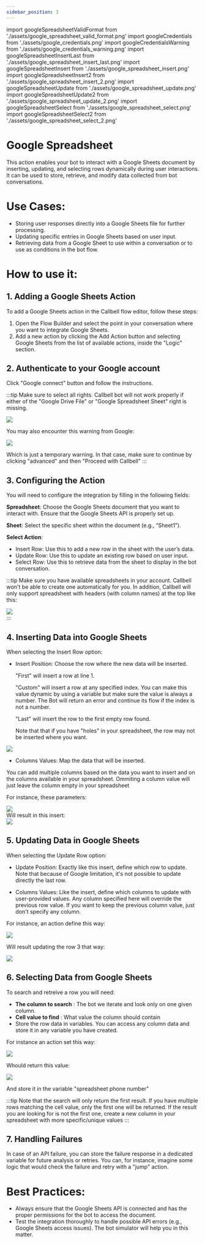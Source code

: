 ```yaml
---
sidebar_position: 3
---
```


import googleSpreadsheetValidFormat from './assets/google_spreadsheet_valid_format.png'
import googleCredentials from './assets/google_credentials.png'
import googleCredentialsWarning from './assets/google_credentials_warning.png'
import googleSpreadsheetInsertLast from './assets/google_spreadsheet_insert_last.png'
import googleSpreadsheetInsert from './assets/google_spreadsheet_insert.png'
import googleSpreadsheetInsert2 from './assets/google_spreadsheet_insert_2.png'
import googleSpreadsheetUpdate from './assets/google_spreadsheet_update.png'
import googleSpreadsheetUpdate2 from './assets/google_spreadsheet_update_2.png'
import googleSpreadsheetSelect from './assets/google_spreadsheet_select.png'
import googleSpreadsheetSelect2 from './assets/google_spreadsheet_select_2.png'

# Google Spreadsheet

This action enables your bot to interact with a Google Sheets document by inserting, updating, and selecting rows dynamically during user interactions. It can be used to store, retrieve, and modify data collected from bot conversations.

# Use Cases:

- Storing user responses directly into a Google Sheets file for further processing.
- Updating specific entries in Google Sheets based on user input.
- Retrieving data from a Google Sheet to use within a conversation or to use as conditions in the bot flow.

# How to use it:

## 1. Adding a Google Sheets Action

To add a Google Sheets action in the Callbell flow editor, follow these steps:

1. Open the Flow Builder and select the point in your conversation where you want to integrate Google Sheets.
2. Add a new action by clicking the Add Action button and selecting Google Sheets from the list of available actions, inside the "Logic" section.

## 2. Authenticate to your Google account

Click "Google connect" button and follow the instructions.

:::tip
Make sure to select all rights. Callbell bot will not work properly if either of the "Google Drive File" or "Google Spreadsheet Sheet" right is missing.

<div class="text--center">
    <img src={googleCredentials} width={500} />
</div>

You may also encounter this warning from Google:

<div class="text--center">
    <img src={googleCredentialsWarning} width={500} />
</div>

Which is just a temporary warning. In that case, make sure to continue by clicking "advanced" and then "Proceed with Callbell"
:::

## 3. Configuring the Action

You will need to configure the integration by filling in the following fields:

**Spreadsheet**: Choose the Google Sheets document that you want to interact with. Ensure that the Google Sheets API is properly set up.

**Sheet**: Select the specific sheet within the document (e.g., “Sheet1”).

**Select Action**:

- Insert Row: Use this to add a new row in the sheet with the user’s data.
- Update Row: Use this to update an existing row based on user input.
- Select Row: Use this to retrieve data from the sheet to display in the bot conversation.

:::tip
Make sure you have available spreadsheets in your account. Callbell won't be able to create one automatically for you.
In addition, Callbell will only support spreadsheet with headers (with column names) at the top like this:

<div class="text--center">
    <img src={googleSpreadsheetValidFormat} width={500} />
</div>
:::

## 4. Inserting Data into Google Sheets

When selecting the Insert Row option:

- Insert Position: Choose the row where the new data will be inserted.

  "First" will insert a row at line 1.

  "Custom" will insert a row at any specified index. You can make this value dynamic by using a variable but make sure the value is always a number. The Bot will return an error and continue its flow if the index is not a number.

  "Last" will insert the row to the first empty row found.

  Note that that if you have "holes" in your spreadsheet, the row may not be inserted where you want.

<div class="text--center">
    <img src={googleSpreadsheetInsertLast} width={500} />
</div>

- Columns Values: Map the data that will be inserted.

You can add multiple columns based on the data you want to insert and on the columns available in your spreadsheet.
Ommiting a column value will just leave the column empty in your spreadsheet

For instance, these parameters:

<div class="text--center">
    <img src={googleSpreadsheetInsert} width={500} />
</div>
Will result in this insert:
<div class="text--center">
    <img src={googleSpreadsheetInsert2} width={500} />
</div>

## 5. Updating Data in Google Sheets

When selecting the Update Row option:

- Update Position: Exactly like this insert, define which row to update. Note that because of Google limitation, it's not possible to update directly the last row.

- Columns Values: Like the insert, define which columns to update with user-provided values. Any column specified here will override the previous row value. If you want to keep the previous column value, just don't specify any column.

For instance, an action define this way:

<div class="text--center">
    <img src={googleSpreadsheetUpdate} width={500} />
</div>

Will result updating the row 3 that way:

<div class="text--center">
    <img src={googleSpreadsheetUpdate2} width={500} />
</div>

## 6. Selecting Data from Google Sheets

To search and retreive a row you will need:

- **The column to search** : The bot we iterate and look only on one given column.
- **Cell value to find** : What value the column should contain
- Store the row data in variables. You can access any column data and store it in any variable you have created.

For instance an action set this way:

<div class="text--center">
    <img src={googleSpreadsheetSelect} width={500} />
</div>

Whould return this value:

<div class="text--center">
    <img src={googleSpreadsheetSelect2} width={500} />
</div>

And store it in the variable "spreadsheet phone number"

:::tip
Note that the search will only return the first result. If you have multiple rows matching the cell value, only the first one will be returned. If the result you are looking for is not the first one, create a new column in your spreadsheet with more specific/unique values
:::

## 7. Handling Failures

In case of an API failure, you can store the failure response in a dedicated variable for future analysis or retries.
You can, for instance, imagine some logic that would check the failure and retry with a "jump" action.

# Best Practices:

- Always ensure that the Google Sheets API is connected and has the proper permissions for the bot to access the document.
- Test the integration thoroughly to handle possible API errors (e.g., Google Sheets access issues). The bot simulator will help you in this matter.
